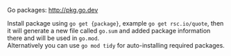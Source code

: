 Go packages: http://pkg.go.dev

Install package using `go get {package}`, example `go get rsc.io/quote`, then it will generate a new file called `go.sum` and added package information there and will be used in `go.mod`.<br>
Alternatively you can use `go mod tidy` for auto-installing required packages.